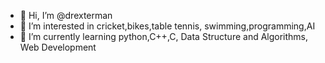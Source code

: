- 👋 Hi, I’m @drexterman 
- 👀 I’m interested in cricket,bikes,table tennis, swimming,programming,AI
- 🌱 I’m currently learning python,C++,C, Data Structure and Algorithms, Web Development

<!---
drexterman/drexterman is a ✨ special ✨ repository because its `README.md` (this file) appears on your GitHub profile.
You can click the Preview link to take a look at your changes.
--->
